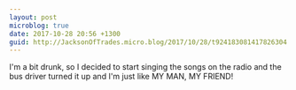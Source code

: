 ```yaml
---
layout: post
microblog: true
date: 2017-10-28 20:56 +1300
guid: http://JacksonOfTrades.micro.blog/2017/10/28/t924183081417826304.html
---
```

I'm a bit drunk, so I decided to start singing the songs on the radio and the bus driver turned it up and I'm just like MY MAN, MY FRIEND!
